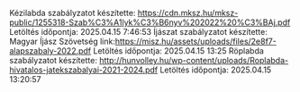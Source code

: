 Kézilabda szabályzatot készítette: https://cdn.mksz.hu/mksz-public/1255318-Szab%C3%A1lyk%C3%B6nyv%202022%20%C3%BAj.pdf            Letöltés időpontja: 2025.04.15 ‏‎7:46:53
Íjászat szabályzatot készítette:   Magyar Íjász Szövetség link:https://misz.hu/assets/uploads/files/2e8f7-alapszabaly-2022.pdf      Letöltés időpontja: 2025.04.15 13:25
Röplabda szabályzatot készítette:  http://hunvolley.hu/wp-content/uploads/Roplabda-hivatalos-jatekszabalyai-2021-2024.pdf          Letöltés időpontja: 2025.04.15 13:20:57
